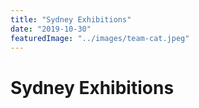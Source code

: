 ```yaml
---
title: "Sydney Exhibitions"
date: "2019-10-30"
featuredImage: "../images/team-cat.jpeg"
---
```


# Sydney Exhibitions

